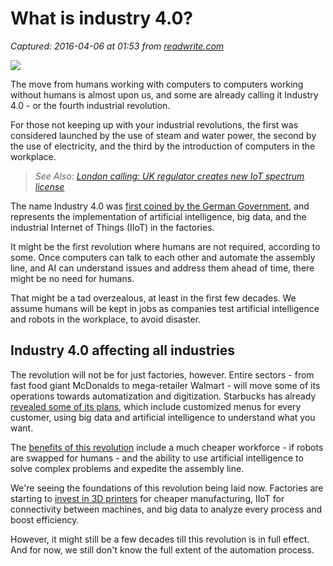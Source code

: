 # What is industry 4.0?

_Captured: 2016-04-06 at 01:53 from [readwrite.com](http://readwrite.com/2016/04/05/industry-4-0/)_

![](http://15809-presscdn-0-93.pagely.netdna-cdn.com/wp-content/uploads/robots-in-the-workplace.jpg)

The move from humans working with computers to computers working without humans is almost upon us, and some are already calling it Industry 4.0 - or the fourth industrial revolution.

For those not keeping up with your industrial revolutions, the first was considered launched by the use of steam and water power, the second by the use of electricity, and the third by the introduction of computers in the workplace.

> _See Also: [London calling: UK regulator creates new IoT spectrum license](http://readwrite.com/2016/04/01/uk-creates-iot-spectrum-license-pm4/)_

The name Industry 4.0 was [first coined by the German Government](https://www.bmbf.de/de/19955.php), and represents the implementation of artificial intelligence, big data, and the industrial Internet of Things (IIoT) in the factories.

It might be the first revolution where humans are not required, according to some. Once computers can talk to each other and automate the assembly line, and AI can understand issues and address them ahead of time, there might be no need for humans.

That might be a tad overzealous, at least in the first few decades. We assume humans will be kept in jobs as companies test artificial intelligence and robots in the workplace, to avoid disaster.

## Industry 4.0 affecting all industries

The revolution will not be for just factories, however. Entire sectors - from fast food giant McDonalds to mega-retailer Walmart - will move some of its operations towards automatization and digitization. Starbucks has already [revealed some of its plans](http://readwrite.com/2016/03/31/personalized-starbucks-every-customer-thats-new-ctos-dream/), which include customized menus for every customer, using big data and artificial intelligence to understand what you want.

The [benefits of this revolution](http://futureoflife.org/background/benefits-risks-of-artificial-intelligence/) include a much cheaper workforce - if robots are swapped for humans - and the ability to use artificial intelligence to solve complex problems and expedite the assembly line.

We're seeing the foundations of this revolution being laid now. Factories are starting to [invest in 3D printers](http://readwrite.com/2016/03/28/optomec-3d-printer-sales-surge-vf4/) for cheaper manufacturing, IIoT for connectivity between machines, and big data to analyze every process and boost efficiency.

However, it might still be a few decades till this revolution is in full effect. And for now, we still don't know the full extent of the automation process.
